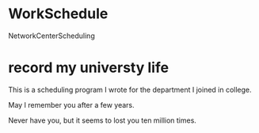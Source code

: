 # WorkSchedule
NetworkCenterScheduling

# record my universty life

This is a scheduling program I wrote for the department I joined in college.

May I remember you after a few years.

Never have you, but it seems to lost you ten million times.
